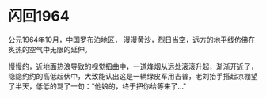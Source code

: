 # 闪回1964

公元1964年10月，中国罗布泊地区， 漫漫黄沙，烈日当空，远方的地平线仿佛在炙热的空气中无限的延伸。

慢慢的，近地面热浪导致的视觉扭曲中，一道烽烟从远处滚滚升起，渐渐开近了，隐隐约约的高低起伏中，大致能认出这是一辆绿皮军用吉普，老刘抬手搭起凉棚望了半天，低低的骂了一句：“他娘的，终于把你给等来了..."

